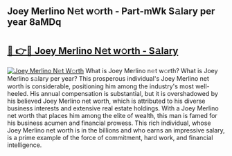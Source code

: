 ## Joey Merlino N𝚎t w𝚘rth - Part-mWk S𝚊lary per year 8aMDq

# <h2><a href="http://gc49x4h.nevu.top/?p=Joey+Merlino">🔗 👉🔴 Joey Merlino N𝚎t w𝚘rth - S𝚊lary</a></h2>

[![Joey Merlino N𝚎t W𝚘rth](https://i.imgur.com/Oavwk0R.jpeg)](http://gc49x4h.nevu.top/?p=Joey+Merlino)
What is Joey Merlino n𝚎t w𝚘rth? What is Joey Merlino s𝚊lary per year?
This prosperous individual's Joey Merlino net worth is considerable, positioning him among the industry's most well-heeled. His annual compensation is substantial, but it is overshadowed by his believed Joey Merlino net worth, which is attributed to his diverse business interests and extensive real estate holdings. With a Joey Merlino net worth that places him among the elite of wealth, this man is famed for his business acumen and financial prowess. This rich individual, whose Joey Merlino net worth is in the billions and who earns an impressive salary, is a prime example of the force of commitment, hard work, and financial intelligence.
